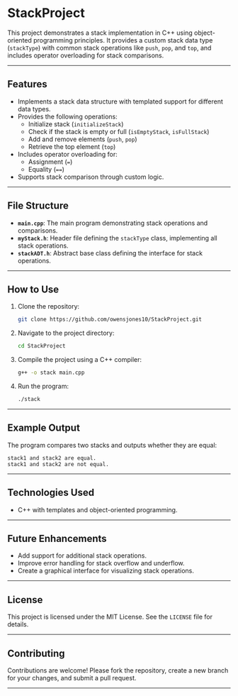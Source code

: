 
# **StackProject**

This project demonstrates a stack implementation in C++ using object-oriented programming principles. It provides a custom stack data type (`stackType`) with common stack operations like `push`, `pop`, and `top`, and includes operator overloading for stack comparisons.

---

## **Features**

- Implements a stack data structure with templated support for different data types.
- Provides the following operations:
  - Initialize stack (`initializeStack`)
  - Check if the stack is empty or full (`isEmptyStack`, `isFullStack`)
  - Add and remove elements (`push`, `pop`)
  - Retrieve the top element (`top`)
- Includes operator overloading for:
  - Assignment (`=`) 
  - Equality (`==`)
- Supports stack comparison through custom logic.

---

## **File Structure**

- **`main.cpp`**: The main program demonstrating stack operations and comparisons.
- **`myStack.h`**: Header file defining the `stackType` class, implementing all stack operations.
- **`stackADT.h`**: Abstract base class defining the interface for stack operations.

---

## **How to Use**

1. Clone the repository:
   ```bash
   git clone https://github.com/owensjones10/StackProject.git
   ```
2. Navigate to the project directory:
   ```bash
   cd StackProject
   ```
3. Compile the project using a C++ compiler:
   ```bash
   g++ -o stack main.cpp
   ```
4. Run the program:
   ```bash
   ./stack
   ```

---

## **Example Output**

The program compares two stacks and outputs whether they are equal:

```plaintext
stack1 and stack2 are equal.
stack1 and stack2 are not equal.
```

---

## **Technologies Used**

- C++ with templates and object-oriented programming.

---

## **Future Enhancements**

- Add support for additional stack operations.
- Improve error handling for stack overflow and underflow.
- Create a graphical interface for visualizing stack operations.

---

## **License**

This project is licensed under the MIT License. See the `LICENSE` file for details.

---

## **Contributing**

Contributions are welcome! Please fork the repository, create a new branch for your changes, and submit a pull request.

---
